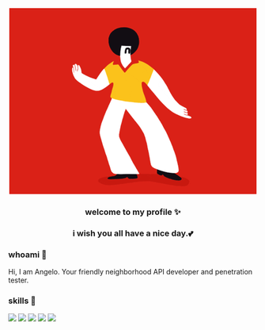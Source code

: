 <div align="center">
  <img src="https://raw.githubusercontent.com/KiDxS/KiDxS/main/dancing.gif">
  <br>
  <h3> welcome to my profile ✨ </h3>
  <h3> i wish you all have a nice day.💕 </h3>
</div>



### whoami 🤔 
Hi, I am Angelo. Your friendly neighborhood API developer and penetration tester.

### skills 🌱
<div>
  <img src="https://img.icons8.com/color/50/000000/nodejs.png"/>
  <img src="https://img.icons8.com/color/48/000000/javascript--v2.png"/>
  <img src="https://img.icons8.com/doodle/48/000000/hacking.png"/>
  <img src="https://img.icons8.com/office/40/000000/api-settings.png"/>
  <img src="https://img.icons8.com/color/48/000000/golang.png"/>
 </div>

<!--
**KiDxS/KiDxS** is a ✨ _special_ ✨ repository because its `README.md` (this file) appears on your GitHub profile.

Here are some ideas to get you started:

- 🔭 I’m currently working on ...
- 🌱 I’m currently learning ...
- 👯 I’m looking to collaborate on ...
- 🤔 I’m looking for help with ...
- 💬 Ask me about ...
- 📫 How to reach me: ...
- 😄 Pronouns: ...
- ⚡ Fun fact: ...
-->
